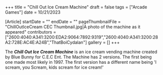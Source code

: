 +++
title = "Chill Out Ice Cream Machine"
draft = false
tags = ["Arcade Games"]
date = 10/21/2023

[Article]
startDate = ""
endDate = ""
pageThumbnailFile = "ChillOutIceCream CEC Thumbnail.jpg|A photo of the machine as it appeared"
contributors = ["2600:4040:A341:3200:EDA2:9064:7892:9319","2600:4040:A341:3200:28A2:728E:AC4E:A24B","ThatBoiCydalan"]
gallery = []
+++

The <b><i>Chill Out Ice Cream Machine</b></i> is an ice cream vending machine created by Blue Bunny for C.E.C Ent. The Machine has 2 versions. The first being one made most likely in 1997. The first version has a different name being 'I scream, you Scream, kids scream for ice cream!'